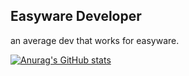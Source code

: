 ## Easyware Developer

an average dev that works for easyware.

[![Anurag's GitHub stats](https://github-readme-stats.vercel.app/api?username=Owner1213&show_icons=true&theme=transparent)](https://github.com/anuraghazra/github-readme-stats)

